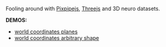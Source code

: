 Fooling around with [Pixpipejs](https://github.com/jonathanlurie/pixpipejs), [Threejs](https://threejs.org/) and 3D neuro datasets.

**DEMOS:**
- [world coordinates planes](http://jonathanlurie.github.io/SliceOfShader/world.html)
- [world coordinates arbitrary shape](http://jonathanlurie.github.io/SliceOfShader/worldshape.html)